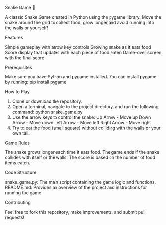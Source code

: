 
Snake Game 🐍

A classic Snake Game created in Python using the pygame library. Move the snake around the grid to collect food, 
grow longer,and avoid running into the walls or yourself!

Features

Simple gameplay with arrow key controls
Growing snake as it eats food
Score display that updates with each piece of food eaten
Game-over screen with the final score


Prerequisites

Make sure you have Python and pygame installed. You can install pygame by running:
pip install pygame

How to Play

1. Clone or download the repository.
2. Open a terminal, navigate to the project directory, and run the following command:
python snake_game.py
3. Use the arrow keys to control the snake:
   Up Arrow - Move up
   Down Arrow - Move down
   Left Arrow - Move left
   Right Arrow - Move right
4. Try to eat the food (small square) without colliding with the walls or your own tail.

Game Rules

The snake grows longer each time it eats food.
The game ends if the snake collides with itself or the walls.
The score is based on the number of food items eaten.

Code Structure

snake_game.py: The main script containing the game logic and functions.
README.md: Provides an overview of the project and instructions for running the game.

Contributing

Feel free to fork this repository, make improvements, and submit pull requests!


